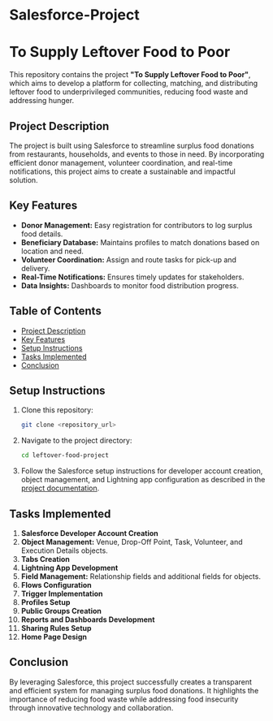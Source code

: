 # Salesforce-Project
# To Supply Leftover Food to Poor

This repository contains the project **"To Supply Leftover Food to Poor"**, which aims to develop a platform for collecting, matching, and distributing leftover food to underprivileged communities, reducing food waste and addressing hunger.

## Project Description
The project is built using Salesforce to streamline surplus food donations from restaurants, households, and events to those in need. By incorporating efficient donor management, volunteer coordination, and real-time notifications, this project aims to create a sustainable and impactful solution.

## Key Features
- **Donor Management:** Easy registration for contributors to log surplus food details.
- **Beneficiary Database:** Maintains profiles to match donations based on location and need.
- **Volunteer Coordination:** Assign and route tasks for pick-up and delivery.
- **Real-Time Notifications:** Ensures timely updates for stakeholders.
- **Data Insights:** Dashboards to monitor food distribution progress.

## Table of Contents
- [Project Description](#project-description)
- [Key Features](#key-features)
- [Setup Instructions](#setup-instructions)
- [Tasks Implemented](#tasks-implemented)
- [Conclusion](#conclusion)

## Setup Instructions
1. Clone this repository:
   ```bash
   git clone <repository_url>
   ```
2. Navigate to the project directory:
   ```bash
   cd leftover-food-project
   ```
3. Follow the Salesforce setup instructions for developer account creation, object management, and Lightning app configuration as described in the [project documentation](./PROJECT_REPORT.md).

## Tasks Implemented
1. **Salesforce Developer Account Creation**
2. **Object Management:** Venue, Drop-Off Point, Task, Volunteer, and Execution Details objects.
3. **Tabs Creation**
4. **Lightning App Development**
5. **Field Management:** Relationship fields and additional fields for objects.
6. **Flows Configuration**
7. **Trigger Implementation**
8. **Profiles Setup**
9. **Public Groups Creation**
10. **Reports and Dashboards Development**
11. **Sharing Rules Setup**
12. **Home Page Design**

## Conclusion
By leveraging Salesforce, this project successfully creates a transparent and efficient system for managing surplus food donations. It highlights the importance of reducing food waste while addressing food insecurity through innovative technology and collaboration.
